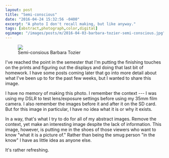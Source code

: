 ```yaml
---
layout: post
title: "Semi-conscious"
date: "2016-04-24 15:32:56 -0400"
excerpt: "A photo I don't recall making, but like anyway."
tags: [abstract,photograph,color,digital]
ogimage: "/images/posts/m/2016-04-03-barbara-tozier-semi-conscious.jpg"
---
```


<figure class="image-m">
  <img src="/images/posts/m/2016-04-03-barbara-tozier-semi-conscious.jpg">
  <figcaption>
    <span class="image-m-caption">Semi-consious</span>
    <span class="image-m-credit">Barbara Tozier</span>
  </figcaption>
</figure>

I've reached the point in the semester that I'm putting the finishing touches on the prints and figuring out the displays and doing that last bit of homework. I have some posts coming later that go into more detail about what I've been up to for the past few weeks, but I wanted to share this image.

I have no memory of making this photo. I remember the context --- I was using my DSLR to test lens/exposure settings before using my 35mm film camera. I also remember the images before it and after it on the SD card. But for this image in particular, I have no idea what it is or why it exists.

In a way, that's what I try to do for all of my abstract images. Remove the context, yet make an interesting image despite the lack of information. This image, however, is putting me in the shoes of those viewers who want to know "what it is a picture of." Rather than being the smug person "in the know" I have as little idea as anyone else.

It's rather refreshing.
